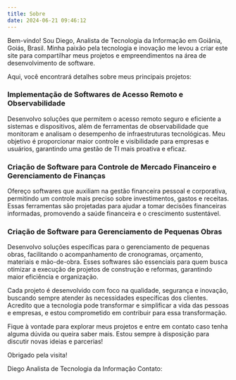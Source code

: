 ```yaml
---
title: Sobre
date: 2024-06-21 09:46:12
---
```


Bem-vindo! Sou Diego, Analista de Tecnologia da Informação em Goiânia, Goiás, Brasil. Minha paixão pela tecnologia e inovação me levou a criar este site para compartilhar meus projetos e empreendimentos na área de desenvolvimento de software.

Aqui, você encontrará detalhes sobre meus principais projetos:

### Implementação de Softwares de Acesso Remoto e Observabilidade
Desenvolvo soluções que permitem o acesso remoto seguro e eficiente a sistemas e dispositivos, além de ferramentas de observabilidade que monitoram e analisam o desempenho de infraestruturas tecnológicas. Meu objetivo é proporcionar maior controle e visibilidade para empresas e usuários, garantindo uma gestão de TI mais proativa e eficaz.

### Criação de Software para Controle de Mercado Financeiro e Gerenciamento de Finanças
Ofereço softwares que auxiliam na gestão financeira pessoal e corporativa, permitindo um controle mais preciso sobre investimentos, gastos e receitas. Essas ferramentas são projetadas para ajudar a tomar decisões financeiras informadas, promovendo a saúde financeira e o crescimento sustentável.

### Criação de Software para Gerenciamento de Pequenas Obras
Desenvolvo soluções específicas para o gerenciamento de pequenas obras, facilitando o acompanhamento de cronogramas, orçamento, materiais e mão-de-obra. Esses softwares são essenciais para quem busca otimizar a execução de projetos de construção e reformas, garantindo maior eficiência e organização.

Cada projeto é desenvolvido com foco na qualidade, segurança e inovação, buscando sempre atender às necessidades específicas dos clientes. Acredito que a tecnologia pode transformar e simplificar a vida das pessoas e empresas, e estou comprometido em contribuir para essa transformação.

Fique à vontade para explorar meus projetos e entre em contato caso tenha alguma dúvida ou queira saber mais. Estou sempre à disposição para discutir novas ideias e parcerias!

Obrigado pela visita!

Diego
Analista de Tecnologia da Informação
Contato: 